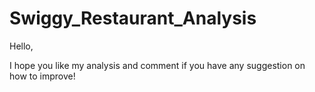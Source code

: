 # Swiggy_Restaurant_Analysis

Hello,

I hope you like my analysis and comment if you have any suggestion on how to improve!
